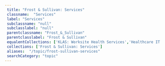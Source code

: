 ```yaml
--- 
 title: "Frost & Sullivan: Services" 
 classname:  "Services" 
 label: "Services" 
 subclassname: "null" 
 subclasslabel: "null" 
 parentclassname: "Frost_&_Sullivan" 
 parentclasslabel: "Frost & Sullivan" 
 equalentCollections: ['KLAS: Worksite Health Services','Healthcare IT Today: Administration'] 
 collections: ['Frost & Sullivan: Services']
 aliases:  "/topic/frost-sullivan-services"  
 searchCategory: "topic" 
---
```

